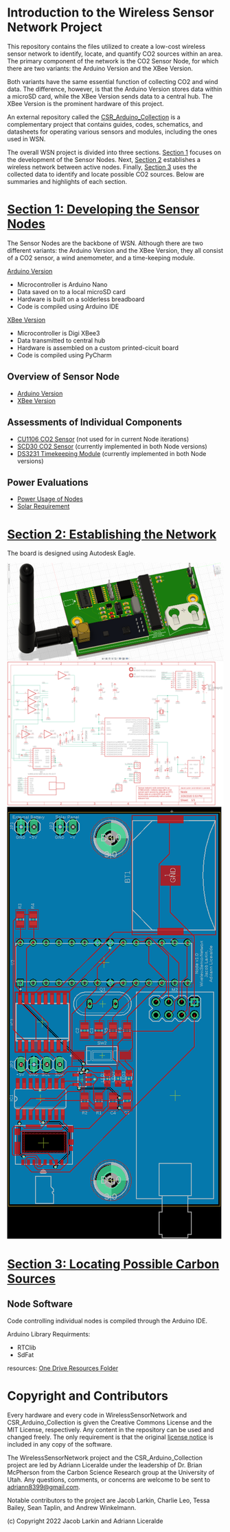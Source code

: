 # Introduction to the Wireless Sensor Network Project
This repository contains the files utilized to create a low-cost wireless sensor network to identify, locate, and quantify CO2 sources within an area. The primary component of the network is the CO2 Sensor Node, for which there are two variants: the Arduino Version and the XBee Version. 

Both variants have the same essential function of collecting CO2 and wind data. The difference, however, is that the Arduino Version stores data within a microSD card, while the XBee Version sends data to a central hub. The XBee Version is the prominent hardware of this project.

An external repository called the [CSR_Arduino_Collection](https://github.com/RiceAllDay22/CSR_Arduino_Collection) is a complementary project that contains guides, codes, schematics, and datasheets for operating various sensors and modules, including the ones used in WSN. 

The overall WSN project is divided into three sections. [Section 1](https://github.com/RiceAllDay22/WirelessSensorNetwork/tree/master/Section1-Prototyping) focuses on the development of the Sensor Nodes. Next, [Section 2](https://github.com/RiceAllDay22/WirelessSensorNetwork/tree/master/Section2-Networking) establishes a wireless network between active nodes. Finally, [Section 3](https://github.com/RiceAllDay22/WirelessSensorNetwork/tree/master/Section3-Detecting) uses the collected data to identify and locate possible CO2 sources. Below are summaries and highlights of each section. 

# [Section 1: Developing the Sensor Nodes](https://github.com/RiceAllDay22/WirelessSensorNetwork/tree/master/Section1-Prototyping)
The Sensor Nodes are the backbone of WSN. Although there are two different variants: the Arduino Version and the XBee Version, they all consist of a CO2 sensor, a wind anemometer, and a time-keeping module.

[Arduino Version](https://github.com/jkub6/WirelessSensorNetwork/tree/master/Section1-ArduinoVersion) 
- Microcontroller is Arduino Nano
- Data saved on to a local microSD card
- Hardware is built on a solderless breadboard
- Code is compiled using Arduino IDE <br>

[XBee Version](https://github.com/jkub6/WirelessSensorNetwork/tree/master/Section2-XBeeVersion)
- Microcontroller is Digi XBee3
- Data transmitted to central hub
- Hardware is assembled on a custom printed-cicuit board
- Code is compiled using PyCharm

## Overview of Sensor Node
- [Arduino Version](https://github.com/RiceAllDay22/WirelessSensorNetwork/tree/master/Section1-Prototyping/SensorNode-ArduinoVersion)
- [XBee Version](https://github.com/RiceAllDay22/WirelessSensorNetwork/tree/master/Section1-Prototyping/SensorNode-XBeeVersion)

## Assessments of Individual Components
- [CU1106 CO2 Sensor](https://github.com/RiceAllDay22/WirelessSensorNetwork/tree/master/Section1-Prototyping/Assessment-CU1106) (not used for in current Node iterations)
- [SCD30 CO2 Sensor](https://github.com/RiceAllDay22/WirelessSensorNetwork/tree/master/Section1-Prototyping/Assessment-SCD30) (currently implemented in both Node versions)
- [DS3231 Timekeeping Module](https://github.com/RiceAllDay22/WirelessSensorNetwork/tree/master/Section1-Prototyping/Assessment-DS3231) (currently implemented in both Node versions)

## Power Evaluations
- [Power Usage of Nodes](https://github.com/RiceAllDay22/WirelessSensorNetwork/tree/master/Section1-Prototyping/Evaluation-PowerUsage)
- [Solar Requirement](https://github.com/RiceAllDay22/WirelessSensorNetwork/tree/master/Section1-Prototyping/Evaluation-PowerUsage)

# [Section 2: Establishing the Network](https://github.com/RiceAllDay22/WirelessSensorNetwork/tree/master/Section2-Networking)

The board is designed using Autodesk Eagle.

![Node step](Collection/Node/Hardware/Node_step.png)  
![Node schematic](Collection/Node/Hardware/Node_sch.png)  
![Node board](Collection/Node/Hardware/Node_brd.png)  


# [Section 3: Locating Possible Carbon Sources](https://github.com/RiceAllDay22/WirelessSensorNetwork/tree/master/Section3-Detecting)
## Node Software
Code controlling individual nodes is compiled through the Arduino IDE.

Arduino Library Requirments:
 - RTClib
 - SdFat

resources:
[One Drive Resources Folder](https://uofutah-my.sharepoint.com/:f:/g/personal/u1010401_umail_utah_edu/Ekx1kX9h63tNoVFmzbePeowB8LEIOgGHBQhFq369KU12vQ?e=vul3PO)

# Copyright and Contributors
Every hardware and every code in WirelessSensorNetwork and CSR_Arduino_Collection is given the Creative Commons License and the MIT License, respectively. Any content in the repository can be used and changed freely. The only requirement is that the original [license notice](https://github.com/jkub6/WirelessSensorNetwork/blob/master/LICENSE.md) is included in any copy of the software. 

The WirelessSensorNetwork project and the CSR_Arduino_Collection project are led by Adriann Liceralde under the leadership of Dr. Brian McPherson from the Carbon Science Research group at the University of Utah. Any questions, comments, or concerns are welcome to be sent to adriann8399@gmail.com.

Notable contributors to the project are Jacob Larkin, Charlie Leo, Tessa Bailey, Sean Taplin, and Andrew Winkelmann.

(c) Copyright 2022 Jacob Larkin and Adriann Liceralde
